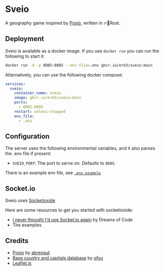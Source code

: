 # Sveio

A geography game inspired by [Posio](https://github.com/abrenaut/posio), written in 🔥🚀Rust.

## Deployment

Sveio is available as a docker image. If you use `docker run` you can run the following to start it:

```bash
docker run -d -p 8085:8085 --env-file=.env ghcr.io/erb3/sveio:main
```

Alternatively, you can use the following docker compose:

```yml
services:
  sveio:
    container_name: sveio
    image: ghcr.io/erb3/sveio:main
    ports:
      - 8085:8085
    restart: unless-stopped
    env_file:
      - .env
```

## Configuration

The server uses the following environmental variables, and it also parses the .env file if present:

- `SVEIO_PORT`: The port to serve on. Defaults to `8085`.

There is an example env file, see [`.env.example`](https://github.com/Erb3/sveio/blob/main/.env.example)

## Socket.io

Sveio uses [Socketioxide](https://github.com/Totodore/socketioxide)

Here are some resources to get you started with socketioxide:

- [I never thought I'd use Socket.Io again](https://www.youtube.com/watch?v=HEhhWL1oUTM) by Dreams of Code
- The examples

## Credits

- [Posio](https://github.com/abrenaut/posio) by [abrenaut](https://github.com/abrenaut)
- [Base country and capitals database](https://gist.github.com/ofou/df09a6834a8421b4f376c875194915c9) by [ofou](https://github.com/ofou)
- [Leaflet.js](https://leafletjs.com/)

